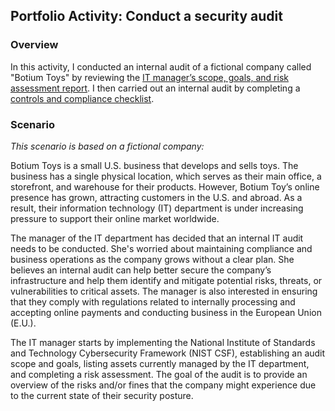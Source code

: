 ## Portfolio Activity: Conduct a security audit

### Overview

In this activity, I conducted an internal audit of a fictional company called "Botium Toys" by reviewing the [IT manager’s scope, goals, and risk assessment report](https://github.com/kevin-tran-tech/Google-Cybersecurity/blob/main/Conduct%20a%20security%20audit/Botium%20Toys%20-%20Scope%2C%20goals%2C%20and%20risk%20assessment%20report.pdf). I then carried out an internal audit by completing a [controls and compliance checklist](https://github.com/kevin-tran-tech/Google-Cybersecurity/blob/main/Conduct%20a%20security%20audit/Controls%20and%20compliance%20checklist.pdf).

### Scenario
<i>This scenario is based on a fictional company:</i>

Botium Toys is a small U.S. business that develops and sells toys. The business has a single physical location, which serves as their main office, a storefront, and warehouse for their products. However, Botium Toy’s online presence has grown, attracting customers in the U.S. and abroad. As a result, their information technology (IT) department is under increasing pressure to support their online market worldwide. 

The manager of the IT department has decided that an internal IT audit needs to be conducted. She's worried about maintaining compliance and business operations as the company grows without a clear plan. She believes an internal audit can help better secure the company’s infrastructure and help them identify and mitigate potential risks, threats, or vulnerabilities to critical assets. The manager is also interested in ensuring that they comply with regulations related to internally processing and accepting online payments and conducting business in the European Union (E.U.).   

The IT manager starts by implementing the National Institute of Standards and Technology Cybersecurity Framework (NIST CSF), establishing an audit scope and goals, listing assets currently managed by the IT department, and completing a risk assessment. The goal of the audit is to provide an overview of the risks and/or fines that the company might experience due to the current state of their security posture.

